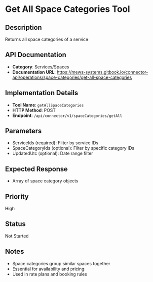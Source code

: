 # Get All Space Categories Tool

## Description
Returns all space categories of a service

## API Documentation
- **Category**: Services/Spaces
- **Documentation URL**: https://mews-systems.gitbook.io/connector-api/operations/space-categories/get-all-space-categories

## Implementation Details
- **Tool Name**: `getAllSpaceCategories`
- **HTTP Method**: POST
- **Endpoint**: `/api/connector/v1/spaceCategories/getAll`

## Parameters
- ServiceIds (required): Filter by service IDs
- SpaceCategoryIds (optional): Filter by specific category IDs
- UpdatedUtc (optional): Date range filter

## Expected Response
- Array of space category objects

## Priority
High

## Status
Not Started

## Notes
- Space categories group similar spaces together
- Essential for availability and pricing
- Used in rate plans and booking rules 